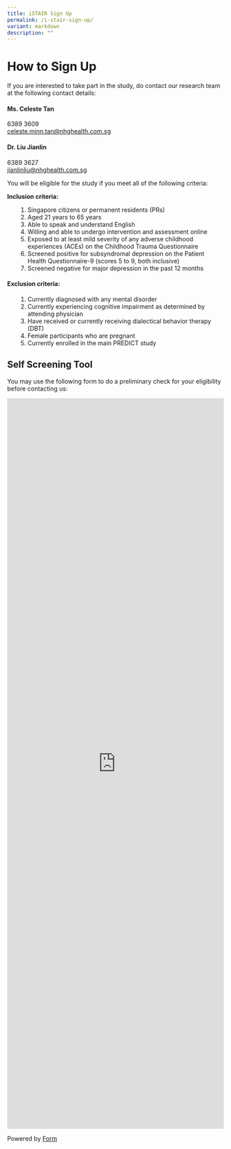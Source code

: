 ```yaml
---
title: iSTAIR Sign Up
permalink: /i-stair-sign-up/
variant: markdown
description: ""
---
```

<h1>How to Sign Up</h1>
<p>If you are interested to take part in the study, do contact our research team at the following contact details:</p>

<h4> Ms. Celeste Tan </h4>
<p style="margin:0">6389 3609</p>
<p style="margin:0"> <a href="mailto:celeste.minn.tan@nhghealth.com.sg">  celeste.minn.tan@nhghealth.com.sg</a></p>

<h4> Dr. Liu Jianlin </h4>
<p style="margin:0">6389 3627</p>
<p style="margin:0"> <a href="mailto:jianlinliu@nhghealth.com.sg">  jianlinliu@nhghealth.com.sg</a></p>

	

<p>You will be eligible for the study if you meet all of the following criteria:</p>

<h4 style="margin:0">Inclusion criteria:</h4>

<div class="isomer-card-grid">
<div class="isomer-card">
<div class="isomer-card-image">
<div class="isomer-image-wrapper">
</div>
</div>
<div class="isomer-card-body">
<div class="isomer-card-title"></div>
<div class="isomer-card-description"><ul data-tight="true" class="tight">
<ol>
<li style="font-size: 16 px;">Singapore citizens or permanent residents (PRs)</li>
<li>Aged 21 years to 65 years</li>
<li>Able to speak and understand English</li>
<li>Willing and able to undergo intervention and assessment online</li>
<li>Exposed to at least mild severity of any adverse childhood experiences (ACEs) on the Childhood Trauma Questionnaire</li>
<li>Screened positive for subsyndromal depression on the Patient Health Questionnaire-9 (scores 5 to 9, both inclusive)</li>
<li>Screened negative for major depression in the past 12 months</li>
</ol>
</ul></div>
</div>
</div>
</div>



<h4>Exclusion criteria:</h4>
<ul data-tight="true" class="tight">
<ol>
<li> Currently diagnosed with any mental disorder</li>
<li>Currently experiencing cognitive impairment as determined by attending physician</li>
<li>Have received or currently receiving dialectical behavior therapy (DBT)</li>
<li>Female participants who are pregnant</li>
<li>Currently enrolled in the main PREDICT study</li>
</ol>
</ul>

<h2>Self Screening Tool</h2>
<p>You may use the following form to do a preliminary check for your eligibility before contacting us:  </p>

<div class="iframe-wrapper">
<iframe style="width: 100%; height: 1700px" allowfullscreen="true" frameborder="0" src="https://form.gov.sg/68a27d75b4733a3b52cadccf"></iframe>
</div>
<p></p>
<p>Powered by <a href="https://form.gov.sg" rel="noopener noreferrer nofollow" target="_blank">Form</a>
</p>